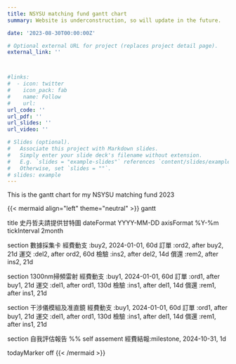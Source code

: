 ```yaml
---
title: NSYSU matching fund gantt chart
summary: Website is underconstruction, so will update in the future.

date: '2023-08-30T00:00:00Z'

# Optional external URL for project (replaces project detail page).
external_link: ''



#links:
#  - icon: twitter
#    icon_pack: fab
#    name: Follow
#    url: 
url_code: ''
url_pdf: ''
url_slides: ''
url_video: ''

# Slides (optional).
#   Associate this project with Markdown slides.
#   Simply enter your slide deck's filename without extension.
#   E.g. `slides = "example-slides"` references `content/slides/example-slides.md`.
#   Otherwise, set `slides = ""`.
# slides: example
---
```


This is the gantt chart for my NSYSU matching fund 2023


{{< mermaid align="left" theme="neutral" >}}
gantt
  
  title 史丹哲夫請提供甘特圖
  dateFormat  YYYY-MM-DD
  axisFormat %Y-%m
  tickInterval 2month

  section 數據採集卡
  經費動支 :buy2, 2024-01-01, 60d
  訂單    :ord2, after buy2, 21d
  運交    :del2, after ord2, 60d
  檢驗    :ins2, after del2, 14d
  償還    :rem2, after ins2, 21d
  
  section 1300nm掃頻雷射
  經費動支   :buy1, 2024-01-01, 60d
  訂單      :ord1, after buy1, 21d
  運交     :del1, after ord1, 130d
  檢驗    :ins1, after del1, 14d
  償還    :rem1, after ins1, 21d

  section 干涉儀模組及准直鏡
  經費動支   :buy1, 2024-01-01, 60d
  訂單      :ord1, after buy1, 21d
  運交     :del1, after ord1, 130d
  檢驗    :ins1, after del1, 14d
  償還    :rem1, after ins1, 21d



  section 自我評估報告
  %% self assement
  經費結報:milestone, 2024-10-31, 1d

  todayMarker off
{{< /mermaid >}}

